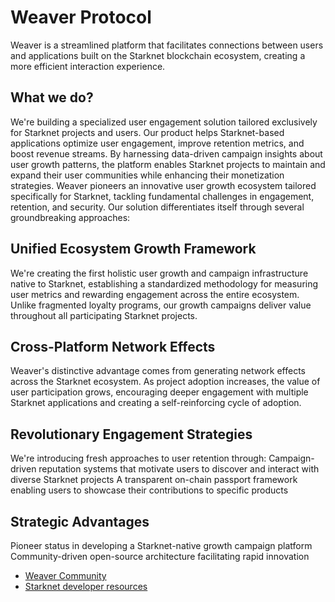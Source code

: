 # Weaver Protocol
Weaver is a streamlined platform that facilitates connections between users and applications built on the Starknet blockchain ecosystem, creating a more efficient interaction experience.

## What we do?

We're building a specialized user engagement solution tailored exclusively for Starknet projects and users. Our product helps Starknet-based applications optimize user engagement, improve retention metrics, and boost revenue streams. By harnessing data-driven campaign insights about user growth patterns, the platform enables Starknet projects to maintain and expand their user communities while enhancing their monetization strategies.
Weaver pioneers an innovative user growth ecosystem tailored specifically for Starknet, tackling fundamental challenges in engagement, retention, and security. Our solution differentiates itself through several groundbreaking approaches:
## Unified Ecosystem Growth Framework
 We're creating the first holistic user growth and campaign infrastructure native to Starknet, establishing a standardized methodology for measuring user metrics and rewarding engagement across the entire ecosystem. Unlike fragmented loyalty programs, our growth campaigns deliver value throughout all participating Starknet projects.
## Cross-Platform Network Effects
 Weaver's distinctive advantage comes from generating network effects across the Starknet ecosystem. As project adoption increases, the value of user participation grows, encouraging deeper engagement with multiple Starknet applications and creating a self-reinforcing cycle of adoption.
## Revolutionary Engagement Strategies
 We're introducing fresh approaches to user retention through:
Campaign-driven reputation systems that motivate users to discover and interact with diverse Starknet projects
A transparent on-chain passport framework enabling users to showcase their contributions to specific products
## Strategic Advantages
Pioneer status in developing a Starknet-native growth campaign platform
Community-driven open-source architecture facilitating rapid innovation


- [Weaver Community ](https://t.me/weaverHQ)
- [Starknet developer resources](https://X.com/weaver_HQ)
